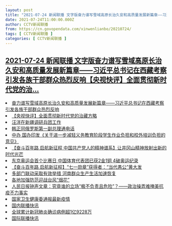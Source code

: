 ```yaml
---
layout: post
title: "2021-07-24 新闻联播 文字版奋力谱写雪域高原长治久安和高质量发展新篇章——习近平总书记在西藏考察引发各族干部群众热烈反响【央视快评】全面贯彻新时代党的治"
date: 2021-07-24T11:00:00.000Z
author: CCTV新闻联播
from: https://cn.govopendata.com/xinwenlianbo/20210724/
tags: [ CCTV新闻联播 ]
categories: [ CCTV新闻联播 ]
---
```

<!--1627124400000-->
[2021-07-24 新闻联播 文字版奋力谱写雪域高原长治久安和高质量发展新篇章——习近平总书记在西藏考察引发各族干部群众热烈反响【央视快评】全面贯彻新时代党的治...](https://cn.govopendata.com/xinwenlianbo/20210724/)
------

<div>
<li><a target="_blank" href="https://cn.govopendata.com/xinwenlianbo/20210724/#250135">奋力谱写雪域高原长治久安和高质量发展新篇章——习近平总书记在西藏考察引发各族干部群众热烈反响</a></li><li><a target="_blank" href="https://cn.govopendata.com/xinwenlianbo/20210724/#250136">【央视快评】全面贯彻新时代党的治藏方略</a></li><li><a target="_blank" href="https://cn.govopendata.com/xinwenlianbo/20210724/#250137">汪洋在新疆调研兵团工作</a></li><li><a target="_blank" href="https://cn.govopendata.com/xinwenlianbo/20210724/#250138">韩正同俄罗斯第一副总理通电话</a></li><li><a target="_blank" href="https://cn.govopendata.com/xinwenlianbo/20210724/#250139">中办 国办印发《关于进一步减轻义务教育阶段学生作业负担和校外培训负担的意见》</a></li><li><a target="_blank" href="https://cn.govopendata.com/xinwenlianbo/20210724/#250140">【奋斗百年路 启航新征程 中国共产党人的精神谱系】让井冈山精神放射出新的时代光芒</a></li><li><a target="_blank" href="https://cn.govopendata.com/xinwenlianbo/20210724/#250141">东京奥运会首个比赛日 中国体育代表团已获2金1铜 4破奥运纪录</a></li><li><a target="_blank" href="https://cn.govopendata.com/xinwenlianbo/20210724/#250142">【奋斗百年路 启航新征程】“七一勋章”获得者：“当代愚公”黄大发</a></li><li><a target="_blank" href="https://cn.govopendata.com/xinwenlianbo/20210724/#250143">多部门联动采取有效举措 河南群众生产生活加速恢复</a></li><li><a target="_blank" href="https://cn.govopendata.com/xinwenlianbo/20210724/#250144">各地加强防范迎战台风“烟花”</a></li><li><a target="_blank" href="https://cn.govopendata.com/xinwenlianbo/20210724/#250145">人民日报钟声文章：究竟谁的立场“极不负责且危险”？——政治操弄难掩美抗疫不力事实</a></li><li><a target="_blank" href="https://cn.govopendata.com/xinwenlianbo/20210724/#250146">国家卫生健康委通报最新疫情</a></li><li><a target="_blank" href="https://cn.govopendata.com/xinwenlianbo/20210724/#250147">国内联播快讯</a></li><li><a target="_blank" href="https://cn.govopendata.com/xinwenlianbo/20210724/#250148">全球累计新冠肺炎确诊病例超1亿9228万</a></li><li><a target="_blank" href="https://cn.govopendata.com/xinwenlianbo/20210724/#250149">国际联播快讯</a></li>
</div>
